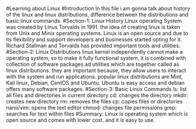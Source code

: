 #Learning about Linux 
#Introduction
In this file i am gonna talk about history of the linux and linux distributions, difference between the distributions and basic linux commands.
#Section-1: Linux History
Linux operating System was created by Linus Torvalds in 1991. the idea of creating linux is taken from Unix and Minix operating systems. Linux is an open source and due to its flexibility and support developers and businesses started opting for it. Richard Stallman and Torvalds has provided important tools and utilities.
#Section-2: Linux Distributions
linux kernel independently cannot make a operating system, so to make it fully functional system, it is combined with collection of software packages ad utilities which are together called as linux distributions. they are important because, they allow users to interact with the system and run applications. popular linux distributions are Mint, Kali linux, Debian, CentOS and Ubuntu. Ubuntu is easy access and debian offers many software packages.
#Section-3: Basic Linux Commands
ls: list all files and directories in current directory
cd: changes the directory
mkdir: creates new directory
rm: removes the files
cp: copies files or directories
nano/vim: opens the text editor
chmod: changes file permissions
grep: searches for text within files
#Summary:
Linux is operating system which is open source and comes with lower cost. and it is easy to use.
